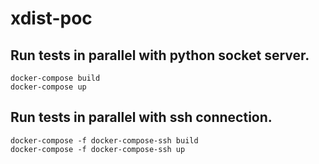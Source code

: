 # xdist-poc

## Run tests in parallel with python socket server.
```
docker-compose build
docker-compose up
```

## Run tests in parallel with ssh connection.
```
docker-compose -f docker-compose-ssh build
docker-compose -f docker-compose-ssh up
```
